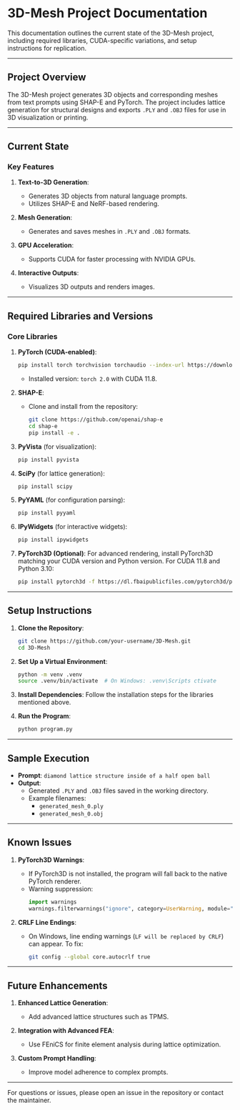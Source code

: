
# 3D-Mesh Project Documentation

This documentation outlines the current state of the 3D-Mesh project, including required libraries, CUDA-specific variations, and setup instructions for replication.

---

## **Project Overview**
The 3D-Mesh project generates 3D objects and corresponding meshes from text prompts using SHAP-E and PyTorch. The project includes lattice generation for structural designs and exports `.PLY` and `.OBJ` files for use in 3D visualization or printing.

---

## **Current State**
### **Key Features**
1. **Text-to-3D Generation**:
   - Generates 3D objects from natural language prompts.
   - Utilizes SHAP-E and NeRF-based rendering.

2. **Mesh Generation**:
   - Generates and saves meshes in `.PLY` and `.OBJ` formats.

3. **GPU Acceleration**:
   - Supports CUDA for faster processing with NVIDIA GPUs.

4. **Interactive Outputs**:
   - Visualizes 3D outputs and renders images.

---

## **Required Libraries and Versions**
### **Core Libraries**
1. **PyTorch (CUDA-enabled)**:
   ```bash
   pip install torch torchvision torchaudio --index-url https://download.pytorch.org/whl/cu118
   ```
   - Installed version: `torch 2.0` with CUDA 11.8.

2. **SHAP-E**:
   - Clone and install from the repository:
     ```bash
     git clone https://github.com/openai/shap-e
     cd shap-e
     pip install -e .
     ```

3. **PyVista** (for visualization):
   ```bash
   pip install pyvista
   ```

4. **SciPy** (for lattice generation):
   ```bash
   pip install scipy
   ```

5. **PyYAML** (for configuration parsing):
   ```bash
   pip install pyyaml
   ```

6. **IPyWidgets** (for interactive widgets):
   ```bash
   pip install ipywidgets
   ```

7. **PyTorch3D (Optional)**:
   For advanced rendering, install PyTorch3D matching your CUDA version and Python version. For CUDA 11.8 and Python 3.10:
   ```bash
   pip install pytorch3d -f https://dl.fbaipublicfiles.com/pytorch3d/packaging/wheels/py3.10_cu118_pyt20/index.html
   ```

---

## **Setup Instructions**

1. **Clone the Repository**:
   ```bash
   git clone https://github.com/your-username/3D-Mesh.git
   cd 3D-Mesh
   ```

2. **Set Up a Virtual Environment**:
   ```bash
   python -m venv .venv
   source .venv/bin/activate  # On Windows: .venv\Scripts ctivate
   ```

3. **Install Dependencies**:
   Follow the installation steps for the libraries mentioned above.

4. **Run the Program**:
   ```bash
   python program.py
   ```

---

## **Sample Execution**
- **Prompt**: `diamond lattice structure inside of a half open ball`
- **Output**:
  - Generated `.PLY` and `.OBJ` files saved in the working directory.
  - Example filenames:
    - `generated_mesh_0.ply`
    - `generated_mesh_0.obj`

---

## **Known Issues**
1. **PyTorch3D Warnings**:
   - If PyTorch3D is not installed, the program will fall back to the native PyTorch renderer.
   - Warning suppression:
     ```python
     import warnings
     warnings.filterwarnings("ignore", category=UserWarning, module="shap_e")
     ```

2. **CRLF Line Endings**:
   - On Windows, line ending warnings (`LF will be replaced by CRLF`) can appear. To fix:
     ```bash
     git config --global core.autocrlf true
     ```

---

## **Future Enhancements**
1. **Enhanced Lattice Generation**:
   - Add advanced lattice structures such as TPMS.

2. **Integration with Advanced FEA**:
   - Use FEniCS for finite element analysis during lattice optimization.

3. **Custom Prompt Handling**:
   - Improve model adherence to complex prompts.

---

For questions or issues, please open an issue in the repository or contact the maintainer.
